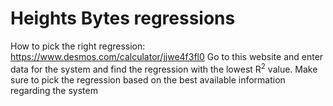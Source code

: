 # Heights Bytes regressions 

How to pick the right regression: https://www.desmos.com/calculator/jjwe4f3fl0
Go to this website and enter data for the system and find the regression with the 
lowest R<sup>2</sup> value. Make sure to pick the regression based on the best available 
information regarding the system
